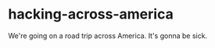 hacking-across-america
======================

We're going on a road trip across America. It's gonna be sick.